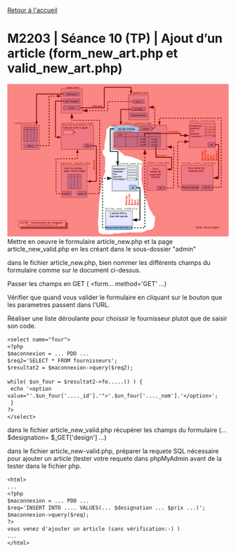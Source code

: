 [Retour à l'accueil](README.md)

# M2203 | Séance 10 (TP) | Ajout d’un article (form_new_art.php et valid_new_art.php)
![GitHub Logo](/seance11b.jpg)
Mettre en oeuvre le formulaire article_new.php et la page article_new_valid.php en les créant dans le sous-dossier "admin"

dans le fichier article_new.php, bien nommer les différents champs du formulaire comme sur le document ci-dessus.

Passer les champs en GET  ( <form... method='GET' ...)

Vérifier que quand vous valider le formulaire en cliquant sur le bouton que les parametres passent dans l'URL.

Réaliser une liste déroulante pour choissir le fournisseur plutot que de saisir son code.

```
<select name="four">
<?php 
$maconnexion = ... PDO ...
$req2='SELECT * FROM fournisseurs';
$resultat2 = $maconnexion->query($req2);
 
while( $un_four = $resultat2->fe.....() ) {
 echo '<option value="'.$un_four['...._id'].'">'.$un_four['...._nom'].'</option>';
 }
?>
</select>
```

dans le fichier article_new_valid.php récupérer les champs du formulaire (... $designation= $_GET['design'] ...)

dans le fichier article_new-valid.php, préparer la requete SQL nécessaire pour ajouter un article (tester votre requete dans phpMyAdmin avant de la tester dans le fichier php.

```
<html>
...
<?php 
$maconnexion = ... PDO ...
$req='INSERT INTO .... VALUES(... $designation ... $prix ...)';
$maconnexion->query($req);
?>
vous venez d'ajouter un article (sans vérification:-) )
...
</html>
```

